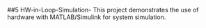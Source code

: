 ##5 HW-in-Loop-Simulation-
This project demonstrates the use of hardware with MATLAB/Simulink for system simulation.
